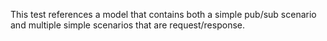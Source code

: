 This test references a model that contains both a simple pub/sub scenario and multiple simple scenarios that are
request/response.
